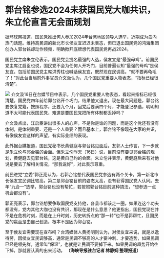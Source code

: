 # 郭台铭参选2024未获国民党大咖共识，朱立伦直言无会面规划

据环球网报道，国民党推出何人参加2024年台湾地区领导人选举，近期成为岛内热门话题。维持高民调的新北市长侯友宜迟迟未表态，但已退出国民党的鸿海集团创办人郭台铭却动作频频，明确掀开底牌想代表国民党再战2024。

国民党主席朱立伦表示，国民党会提名最强的人选，侯友宜是“最强母鸡”。前国民党主席江启臣也说，国民党不会为任何人开巧门，目前普遍认知“最强的母鸡”是侯友宜。包括前国民党主席洪秀柱也喊话侯友宜，既然现在民调高，“就不要再龟毛了！”对此台当局前外事官员介文汲认为，几个国民党重要人物表态，“指标已经很清楚”。

![](https://inews.gtimg.com/newsapp_bt/0/15670171092/1000)
介文汲16日在台媒节目中表示，几个国民党重要人物表态，看起来指标已经很清楚。国民党四年前给郭台铭开个巧门，结果他又退出，现在最大问题是，郭台铭要恢复党籍，按照程序，还要九个月，回党后要满四个月，才能登记参选，明明知道不太可能代表国民党，难道是要国民党把所有体制都丢掉吗？

介文汲点出，江启臣讲出很多人的心声，不是你是谁的问题，而是这个党还有没有体制，是体制重要、还是一个人重要？而且基本上，郭台铭不像现在大家的共识，有像侯友宜这样的声望，有实际业绩的表现。

此外据台媒报道，国民党秘书长黄健庭与郭台铭见面后，友郭人士传言，下一步就是朱立伦与郭台铭的会面。但朱立伦昨天（16日）说，目前没有要见郭台铭的规划，黄健庭去见郭台铭，这是黄自己约的会面。朱立伦并表示，黄健庭后来有对他说是要去了解相关情况，“那我说好”，对此表示尊重。

前民进党“立委”郭正亮认为，若郭台铭想代表国民党参选有两个关卡，第一新北市长侯友宜民调比较高，第二是郭台铭目前的姿态太高，没有获得国民党人认同。去年“九合一”选举，郭台铭也没有帮忙，若按照郭台铭目前这种搞法，“想参选一点机会都没有”。

郭正亮表示，郭台铭想要争取国民党支持他，各县市都该走一圈，如果连这个功夫都没有，党内其他大咖也没有共识，那现在是什么意思？他更指出，国民党现在并不是在危机时刻，而是在上升时刻，历史转折点的“那一转”也不是郭帮忙，且国民党的赢面是由自己创造，根本不是因为郭台铭。

至于侯友宜需要现在宣布吗？台湾媒体人黄扬明则认为，对侯友宜来说，就是以逸待劳，因侯友宜民调够高，通常是民调不够高的人才要冲刺、才要造势，如果民调已经是领先群，通常叫“保温”，也就是让民调不要掉下来。如果民调的趋势开始往下掉，那就要认真的出来活动。
**（海峡导报驻台记者 林静娴 整理报道）**

